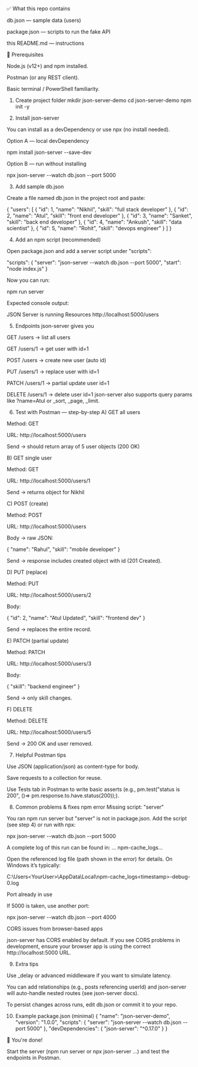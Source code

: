 ✅ What this repo contains

db.json — sample data (users)

package.json — scripts to run the fake API

this README.md — instructions

🔧 Prerequisites

Node.js (v12+) and npm installed.

Postman (or any REST client).

Basic terminal / PowerShell familiarity.

1. Create project folder
mkdir json-server-demo
cd json-server-demo
npm init -y

2. Install json-server

You can install as a devDependency or use npx (no install needed).

Option A — local devDependency

npm install json-server --save-dev


Option B — run without installing

npx json-server --watch db.json --port 5000

3. Add sample db.json

Create a file named db.json in the project root and paste:

{
  "users": [
    { "id": 1, "name": "Nikhil", "skill": "full stack developer" },
    { "id": 2, "name": "Atul",   "skill": "front end developer" },
    { "id": 3, "name": "Sanket", "skill": "back end developer" },
    { "id": 4, "name": "Ankush", "skill": "data scientist" },
    { "id": 5, "name": "Rohit",  "skill": "devops engineer" }
  ]
}

4. Add an npm script (recommended)

Open package.json and add a server script under "scripts":

"scripts": {
  "server": "json-server --watch db.json --port 5000",
  "start": "node index.js"
}


Now you can run:

npm run server


Expected console output:

JSON Server is running
Resources
http://localhost:5000/users

5. Endpoints json-server gives you

GET /users → list all users

GET /users/1 → get user with id=1

POST /users → create new user (auto id)

PUT /users/1 → replace user with id=1

PATCH /users/1 → partial update user id=1

DELETE /users/1 → delete user id=1
json-server also supports query params like ?name=Atul or _sort, _page, _limit.

6. Test with Postman — step-by-step
A) GET all users

Method: GET

URL: http://localhost:5000/users

Send → should return array of 5 user objects (200 OK)

B) GET single user

Method: GET

URL: http://localhost:5000/users/1

Send → returns object for Nikhil

C) POST (create)

Method: POST

URL: http://localhost:5000/users

Body → raw JSON:

{
  "name": "Rahul",
  "skill": "mobile developer"
}


Send → response includes created object with id (201 Created).

D) PUT (replace)

Method: PUT

URL: http://localhost:5000/users/2

Body:

{
  "id": 2,
  "name": "Atul Updated",
  "skill": "frontend dev"
}


Send → replaces the entire record.

E) PATCH (partial update)

Method: PATCH

URL: http://localhost:5000/users/3

Body:

{ "skill": "backend engineer" }


Send → only skill changes.

F) DELETE

Method: DELETE

URL: http://localhost:5000/users/5

Send → 200 OK and user removed.

7. Helpful Postman tips

Use JSON (application/json) as content-type for body.

Save requests to a collection for reuse.

Use Tests tab in Postman to write basic asserts (e.g., pm.test("status is 200", ()=> pm.response.to.have.status(200));).

8. Common problems & fixes
npm error Missing script: "server"

You ran npm run server but "server" is not in package.json. Add the script (see step 4) or run with npx:

npx json-server --watch db.json --port 5000

A complete log of this run can be found in: ... npm-cache\_logs\...

Open the referenced log file (path shown in the error) for details. On Windows it’s typically:

C:\Users\<YourUser>\AppData\Local\npm-cache\_logs\<timestamp>-debug-0.log

Port already in use

If 5000 is taken, use another port:

npx json-server --watch db.json --port 4000

CORS issues from browser-based apps

json-server has CORS enabled by default. If you see CORS problems in development, ensure your browser app is using the correct http://localhost:5000 URL.

9. Extra tips

Use _delay or advanced middleware if you want to simulate latency.

You can add relationships (e.g., posts referencing userId) and json-server will auto-handle nested routes (see json-server docs).

To persist changes across runs, edit db.json or commit it to your repo.

10. Example package.json (minimal)
{
  "name": "json-server-demo",
  "version": "1.0.0",
  "scripts": {
    "server": "json-server --watch db.json --port 5000"
  },
  "devDependencies": {
    "json-server": "^0.17.0"
  }
}

🎉 You're done!

Start the server (npm run server or npx json-server ...) and test the endpoints in Postman.
